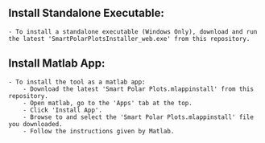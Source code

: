 ## Install Standalone Executable:
	- To install a standalone executable (Windows Only), download and run the latest 'SmartPolarPlotsInstaller_web.exe' from this repository.

## Install Matlab App:
	- To install the tool as a matlab app:
		- Download the latest 'Smart Polar Plots.mlappinstall' from this repository.
		- Open matlab, go to the 'Apps' tab at the top.
		- Click 'Install App'.
		- Browse to and select the 'Smart Polar Plots.mlappinstall' file you downloaded.
		- Follow the instructions given by Matlab.